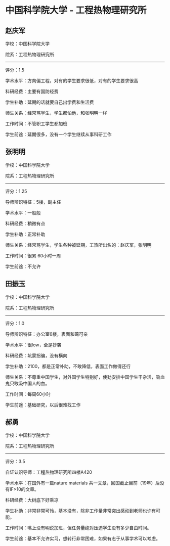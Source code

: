 # 中国科学院大学 - 工程热物理研究所

## 赵庆军

学校：中国科学院大学

院系：工程热物理研究所

* * *

评分：1.5

学术水平：方向偏工程，对有的学生要求很低，对有的学生要求很高

科研经费：主要有国防经费

学生补助：延期的话就要自己出学费和生活费

师生关系：经常骂学生，学生都怕他，和张明明一样

工作时间：不管职工学生都加班

学生前途：延期很多，没有一个学生继续从事科研工作

## 张明明

学校：中国科学院大学

院系：工程热物理研究所

* * *

评分：1.25

导师辨识特征：5楼，副主任

学术水平：一般般

科研经费：稍微有点

学生补助：正常补助

师生关系：经常骂学生，学生各种被延期，工热所出名的：赵庆军，张明明

工作时间：很累 60小时一周

学生前途：不允许

## 田振玉

学校：中国科学院大学

院系：工程热物理研究所

* * *

评分：1.0

导师辨识特征：办公室6楼，表面和蔼可亲

学术水平：很low，全是抄袭

科研经费：坑蒙拐骗，没有横向

学生补助：2100，都是正常补助，不敢降低，表面工作做得还行

师生关系：不尊重中国学生，对外国学生特别好，使劲安排中国学生干杂活，吸血鬼只敢吸中国人的血。

工作时间：每周60小时

学生前途：基础研究，以后很难找工作

## 郝勇

学校：中国科学院大学

院系：工程热物理研究所

* * *

评分：3.5

自证认识导师：工程热物理研究所四楼A420

学术水平：在国外有一篇nature materials 共一文章，回国截止目前（19年）后没有IF&gt;10的文章。

科研经费：大树底下好乘凉

学生补助：非常非常可怜，基本没有，除非工作量非常突出感动到老师也许有可能。

工作时间：嘴上没有明说加班，但任务量绝对压迫学生没有多少自由时间。

学生前途：基本不允许实习，想转行非常困难，如果有志于从事学术可以考虑。